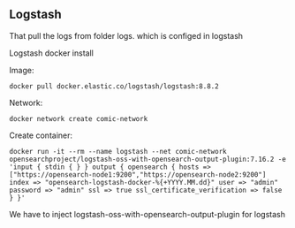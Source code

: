 ## Logstash
That pull the logs from folder logs. which is configed in logstash

Logstash docker install

Image:

`docker pull docker.elastic.co/logstash/logstash:8.8.2`

Network:

`docker network create comic-network`

Create container:

`docker run -it --rm --name logstash --net comic-network opensearchproject/logstash-oss-with-opensearch-output-plugin:7.16.2 -e 'input { stdin { } } output {
opensearch {
hosts => ["https://opensearch-node1:9200","https://opensearch-node2:9200"]
index => "opensearch-logstash-docker-%{+YYYY.MM.dd}"
user => "admin"
password => "admin"
ssl => true
ssl_certificate_verification => false
}
}'`

We have to inject logstash-oss-with-opensearch-output-plugin for logstash
